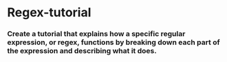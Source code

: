 # Regex-tutorial
### Create a tutorial that explains how a specific regular expression, or regex, functions by breaking down each part of the expression and describing what it does.
